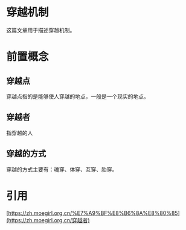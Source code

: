 # 穿越机制

这篇文章用于描述穿越机制。

# 前置概念

## 穿越点

穿越点指的是能够使人穿越的地点，一般是一个现实的地点。

## 穿越者

指穿越的人

## 穿越的方式

穿越的方式主要有：魂穿、体穿、互穿、胎穿。

# 引用

[https://zh.moegirl.org.cn/%E7%A9%BF%E8%B6%8A%E8%80%85](https://zh.moegirl.org.cn/穿越者)